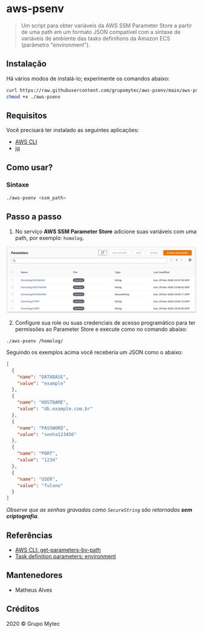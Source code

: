 # aws-psenv

> Um script para obter variáveis da AWS SSM Parameter Store a partir de uma path em um formato JSON compatível com a sintaxe de variáveis de ambiente das tasks definitions da Amazon ECS (parâmetro "environment").

## Instalação

Há vários modos de instalá-lo; experimente os comandos abaixo:

```bash
curl https://raw.githubusercontent.com/grupomytec/aws-psenv/main/aws-psenv.sh > ./aws-psenv
chmod +x ./aws-psenv
```

## Requisitos

Você precisará ter instalado as seguintes aplicações:

- [AWS CLI](https://aws.amazon.com/pt/cli/)
- [jq](https://stedolan.github.io/jq/)

## Como usar?

### Sintaxe

```bash
./aws-psenv <ssm_path>
```

## Passo a passo

1. No serviço **AWS SSM Parameter Store** adicione suas variáveis com uma path, por exemplo: `homolog`.

<img src="./docs/parameter_store.jpeg" width="600" />

2. Configure sua role ou suas credenciais de acesso programático para ter permissões ao Parameter Store e execute como no comando abaixo:

```
./aws-psenv /homolog/
```

Seguindo os exemplos acima você receberia um JSON como o abaixo:

```json
[
  {
    "name": "DATABASE",
    "value": "example"
  },
  {
    "name": "HOSTNAME",
    "value": "db.example.com.br"
  },
  {
    "name": "PASSWORD",
    "value": "senha123456"
  },
  {
    "name": "PORT",
    "value": "1234"
  },
  {
    "name": "USER",
    "value": "fulano"
  }
]
```

*Observe que as senhas gravadas como `SecureString` são retornadas **sem criptografia**.*

## Referências

- [AWS CLI: get-parameters-by-path](https://docs.aws.amazon.com/cli/latest/reference/ssm/get-parameters-by-path.html)
- [Task definition parameters: environment](https://docs.aws.amazon.com/AmazonECS/latest/developerguide/task_definition_parameters.html#container_definition_environment)

## Mantenedores

- Matheus Alves

## Créditos

2020 &copy; Grupo Mytec
